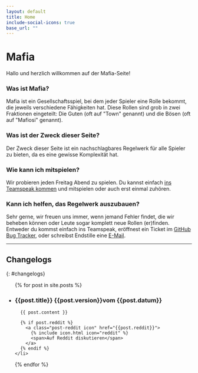 ```yaml
---
layout: default
title: Home
include-social-icons: true
base_url: ""
---
```


<h1 class="banner">Mafia</h1>

Hallo und herzlich willkommen auf der Mafia-Seite!

### Was ist Mafia?

Mafia ist ein Gesellschaftsspiel, bei dem jeder Spieler eine Rolle bekommt, die jeweils verschiedene Fähigkeiten hat.
Diese Rollen sind grob in zwei Fraktionen eingeteilt: Die Guten (oft auf "Town" genannt) und die Bösen (oft auf "Mafiosi" genannt).

### Was ist der Zweck dieser Seite?

Der Zweck dieser Seite ist ein nachschlagbares Regelwerk für alle Spieler zu bieten, da es eine gewisse Komplexität hat.

### Wie kann ich mitspielen?

Wir probieren jeden Freitag Abend zu spielen. Du kannst einfach [ins Teamspeak kommen](ts3server://arrestia.de?port=9987) und mitspielen oder auch erst einmal zuhören. 

### Kann ich helfen, das Regelwerk auszubauen?

Sehr gerne, wir freuen uns immer, wenn jemand Fehler findet, die wir beheben können oder Leute sogar komplett neue Rollen (er)finden. Entweder du kommst einfach ins Teamspeak, eröffnest ein Ticket im [GitHub Bug Tracker](https://github.com/mrumler/mafia/), oder schreibst Endstille eine [E-Mail](mailto:admin@arrestia.de).

---

## Changelogs
{: #changelogs}

<ul class="posts">
  {% for post in site.posts %}
    <li class="post">
      <h3 class="post-heading">{{post.title}} {{post.version}}<span class="post-date">vom {{post.datum}}</span></h3>

      {{ post.content }}

      {% if post.reddit %}
        <a class="post-reddit icon" href="{{post.reddit}}">
          {% include icon.html icon="reddit" %}
          <span>Auf Reddit diskutieren</span>
        </a>
      {% endif %}
    </li>
  {% endfor %}
</ul>